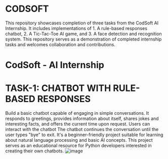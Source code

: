 # CODSOFT
This repository showcases completion of three tasks from the CodSoft AI Internship. It includes implementations of 1. A rule-based responses chatbot, 2. A Tic-Tac-Toe AI game, and 3. A face detection and recognition system. This repository serves as a demonstration of completed internship tasks and welcomes collaboration and contributions.
# CodSoft - AI Internship
# TASK-1: CHATBOT WITH RULE-BASED RESPONSES
Build a basic chatbot capable of engaging in simple conversations. It responds to greetings, provides information about itself, shares jokes and interesting facts, and offers the current time upon request. Users can interact with the chatbot The chatbot continues the conversation until the user types "bye" to exit. It's a beginner-friendly project suitable for learning about natural language processing and basic AI concepts. This project serves as an educational resource for Python developers interested in creating their own chatbots.
![image](https://github.com/user-attachments/assets/80169eb8-e394-4e4b-b7ea-91bbb9eaa65f)

